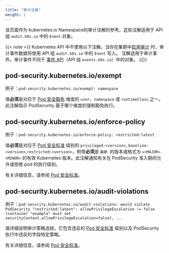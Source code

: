 ```yaml
---
title: "审计注解"
weight: 1
---
```


<!-- overview -->

该页面作为 kubernetes.io Namespace的审计注解的参考。这些注解适用于 API 组 `audit.k8s.io` 中的 `Event` 对象。

{{< note >}}
Kubernetes API 中不使用以下注解。当你在集群中[启用审计](/docs/tasks/debug-application-cluster/audit/) 时，审计事件数据将使用 API 组 `audit.k8s.io` 中的 `Event` 写入。
注解适用于审计事件。审计事件不同于 [事件 API](/docs/reference/kubernetes-api/cluster-resources/event-v1/)（API 组 `events.k8s.io`）中的对象。
{{</note>}}

<!-- body -->

## pod-security.kubernetes.io/exempt

例子：`pod-security.kubernetes.io/exempt: namespace`

值**必须**是对应于 [Pod 安全豁免](/docs/concepts/security/pod-security-admission/#exemptions) 维度的 `user`、`namespace` 或 `runtimeClass` 之一。 此注解指示 PodSecurity 基于哪个维度的强制豁免执行。


## pod-security.kubernetes.io/enforce-policy

例子：`pod-security.kubernetes.io/enforce-policy: restricted:latest`

值**必须**是对应于 [Pod 安全标准](/docs/concepts/security/pod-security-standards) 级别的 `privileged:<version>`, `baseline:<version>`,`restricted:<version>`，附带**必须**是 `最新 `的版本或格式为 `v<MAJOR>.<MINOR>` 的有效 Kubernetes 版本。此注解通知有关在 PodSecurity 准入期间允许或拒绝 pod 的执行级别。

有关详细信息，请参阅 [Pod 安全标准](/docs/concepts/security/pod-security-standards/)。

## pod-security.kubernetes.io/audit-violations

例子：`pod-security.kubernetes.io/audit-violations: would violate
PodSecurity "restricted:latest": allowPrivilegeEscalation != false (container
"example" must set securityContext.allowPrivilegeEscalation=false), ...`

值详细说明审计策略违规，它包含违反的 [Pod 安全标准](/docs/concepts/security/pod-security-standards/) 级别以及 PodSecurity 执行中违反的字段特定策略。

有关详细信息，请参阅 [Pod 安全标准](/docs/concepts/security/pod-security-standards/)。